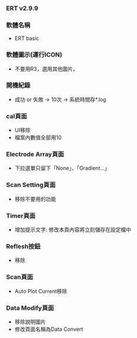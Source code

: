### ERT v2.9.9

### 軟體名稱
+ ERT basic

### 軟體圖示(運行ICON)
+ 不要用R3，選用其他圖片。

### 開機紀錄
+ 成功 or 失敗 -> 10次 -> 系統時間存*.log

### cal頁面
+ UI移除
+ 檔案內數值全部用10

### Electrode Array頁面
+ 下拉選單只留下「None」、「Gradient...」

### Scan Setting頁面
+ 移除不要用的功能

### Timer頁面
+ 增加提示文字: 修改本頁內容將立刻儲存在設定檔中

### Reflesh按鈕
+ 移除

### Scan頁面
+ Auto Plot Current移除

### Data Modify頁面
+ 移除說明圖片
+ 修改頁面名稱為Data Convert
